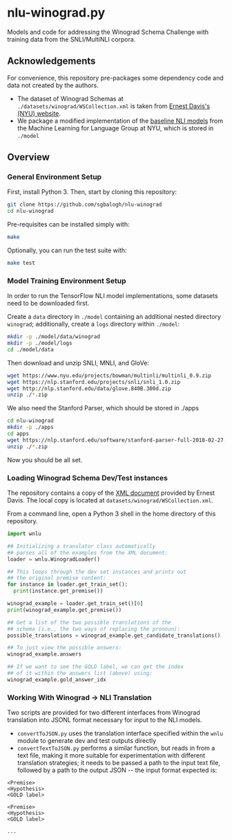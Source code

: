 # nlu-winograd.py
Models and code for addressing the Winograd Schema Challenge with training data from the SNLI/MultiNLI corpora.

## Acknowledgements

For convenience, this repository pre-packages some dependency code and data not created by the authors.

- The dataset of Winograd Schemas at `./datasets/winograd/WSCollection.xml` is taken from [Ernest Davis's (NYU) website](https://cs.nyu.edu/faculty/davise/papers/WinogradSchemas/WS.html).
- We package a modified implementation of the [baseline NLI models](https://github.com/nyu-mll/multiNLI) from the Machine Learning for Language Group at NYU, which is stored in `./model`


## Overview

### General Environment Setup

First, install Python 3. Then, start by cloning this repository:

```bash
git clone https://github.com/sgbalogh/nlu-winograd
cd nlu-winograd
```

Pre-requisites can be installed simply with:

```bash
make
```

Optionally, you can run the test suite with:
```bash
make test
```

### Model Training Environment Setup

In order to run the TensorFlow NLI model implementations, some datasets need to be downloaded first.

Create a `data` directory in `./model` containing an additional nested directory `winograd`; additionally, create a `logs` directory within `./model`:

```bash
mkdir -p ./model/data/winograd
mkdir -p ./model/logs
cd ./model/data
```

Then download and unzip SNLI, MNLI, and GloVe:
```bash
wget https://www.nyu.edu/projects/bowman/multinli/multinli_0.9.zip
wget https://nlp.stanford.edu/projects/snli/snli_1.0.zip
wget http://nlp.stanford.edu/data/glove.840B.300d.zip
unzip ./*.zip
```

We also need the Stanford Parser, which should be stored in ./apps

```bash
cd nlu-winograd
mkdir -p ./apps
cd apps
wget https://nlp.stanford.edu/software/stanford-parser-full-2018-02-27.zip
unzip ./*.zip
```

Now you should be all set.

### Loading Winograd Schema Dev/Test instances

The repository contains a copy of the [XML document](https://cs.nyu.edu/faculty/davise/papers/WinogradSchemas/WSCollection.xml) provided by Ernest Davis. The local copy is located at `datasets/winograd/WSCollection.xml`.

From a command line, open a Python 3 shell in the home directory of this repository.

```python
import wnlu

## Initializing a translator class automatically
## parses all of the examples from the XML document:
loader = wnlu.WinogradLoader()

## This loops through the dev set instances and prints out
## the original premise content:
for instance in loader.get_train_set():
  print(instance.get_premise())

winograd_example = loader.get_train_set()[0]
print(winograd_example.get_premise())

## Get a list of the two possible translations of the
## schema (i.e., the two ways of replacing the pronoun):
possible_translations = winograd_example.get_candidate_translations()

## To just view the possible answers:
winograd_example.answers

## If we want to see the GOLD label, we can get the index
## of it within the answers list (above) using:
winograd_example.gold_answer_idx
```

### Working With Winograd -> NLI Translation

Two scripts are provided for two different interfaces from Winograd translation into JSONL format necessary for input to the NLI models.

- `convertToJSON.py` uses the translation interface specified within the `wnlu` module to generate dev and test outputs directly
- `convertTextToJSON.py` performs a similar function, but reads in from a text file, making it more suitable for experimentation with different translation strategies; it needs to be passed a path to the input text file, followed by a path to the output JSON -- the input format expected is:

```
<Premise>
<Hypothesis>
<GOLD label>

<Premise>
<Hypothesis>
<GOLD label>

...
```
